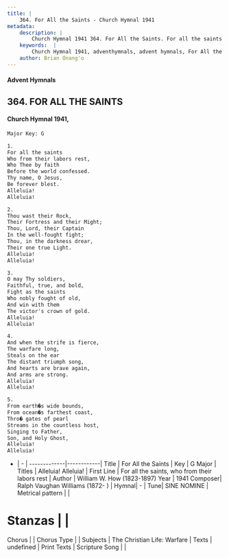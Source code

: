 ```yaml
---
title: |
    364. For All the Saints - Church Hymnal 1941
metadata:
    description: |
        Church Hymnal 1941 364. For All the Saints. For all the saints Who from their labors rest, Who Thee by faith Before the world confessed. Thy name, O Jesus, Be forever blest. Alleluia! Alleluia! 
    keywords:  |
        Church Hymnal 1941, adventhymnals, advent hymnals, For All the Saints, For all the saints, who from their labors rest. Alleluia! Alleluia!
    author: Brian Onang'o
---
```


#### Advent Hymnals
## 364. FOR ALL THE SAINTS
####  Church Hymnal 1941,

```txt
Major Key: G

1.
For all the saints
Who from their labors rest,
Who Thee by faith
Before the world confessed.
Thy name, O Jesus,
Be forever blest.
Alleluia!
Alleluia!

2.
Thou wast their Rock,
Their Fortress and their Might;
Thou, Lord, their Captain
In the well-fought fight;
Thou, in the darkness drear,
Their one true Light.
Alleluia!
Alleluia!

3.
O may Thy soldiers,
Faithful, true, and bold,
Fight as the saints
Who nobly fought of old,
And win with them
The victor's crown of gold.
Alleluia!
Alleluia!

4.
And when the strife is fierce,
The warfare long,
Steals on the ear
The distant triumph song,
And hearts are brave again,
And arms are strong.
Alleluia!
Alleluia!

5.
From earth�s wide bounds,
From ocean�s farthest coast,
Thro� gates of pearl
Streams in the countless host,
Singing to Father,
Son, and Holy Ghost,
Alleluia!
Alleluia!

```

- |   -  |
-------------|------------|
Title | For All the Saints |
Key | G Major |
Titles | Alleluia! Alleluia! |
First Line | For all the saints, who from their labors rest |
Author | William W. How (1823-1897)
Year | 1941
Composer| Ralph Vaughan Williams (1872- ) |
Hymnal|  - |
Tune| SINE NOMINE |
Metrical pattern | |
# Stanzas |  |
Chorus |  |
Chorus Type |  |
Subjects | The Christian Life: Warfare |
Texts | undefined |
Print Texts | 
Scripture Song |  |
    
